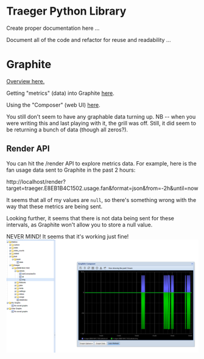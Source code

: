 # Traeger Python Library

Create proper documentation here ...

Document all of the code and refactor for reuse and readability ...

# Graphite

[Overview here.](https://graphiteapp.org/#overview)

Getting "metrics" (data) into Graphite [here](https://graphiteapp.org/quick-start-guides/feeding-metrics.html).

Using the "Composer" (web UI) [here](https://graphiteapp.org/quick-start-guides/graphing-metrics.html).

You still don't seem to have any graphable data turning up.  NB -- when you were writing this and last playing with it, the grill was off.  Still, it did seem to be returning a bunch of data (though all zeros?).

## Render API
You can hit the /render API to explore metrics data.  For example, here is the fan usage data sent to Graphite in the past 2 hours:

http://localhost/render?target=traeger.E8EB1B4C1502.usage.fan&format=json&from=-2h&until=now

It seems that all of my values are `null`, so there's something wrong with the way that these metrics are being sent.

Looking further, it seems that there is not data being sent for these intervals, as Graphite won't allow you to store a null value.

NEVER MIND!  It seems that it's working just fine!
![Graphite Composer screenshot of lat & long](image.png)